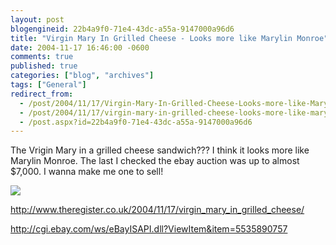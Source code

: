 ```yaml
---
layout: post
blogengineid: 22b4a9f0-71e4-43dc-a55a-9147000a96d6
title: "Virgin Mary In Grilled Cheese - Looks more like Marylin Monroe"
date: 2004-11-17 16:46:00 -0600
comments: true
published: true
categories: ["blog", "archives"]
tags: ["General"]
redirect_from: 
  - /post/2004/11/17/Virgin-Mary-In-Grilled-Cheese-Looks-more-like-Marylin-Monroe
  - /post/2004/11/17/virgin-mary-in-grilled-cheese-looks-more-like-marylin-monroe
  - /post.aspx?id=22b4a9f0-71e4-43dc-a55a-9147000a96d6
---
```

<!-- more -->
<P>The Vrigin Mary in a grilled cheese sandwich??? I think it looks more like Marylin Monroe. The last I checked the ebay auction was up to almost $7,000. I wanna make me one to sell!</P>
<P><IMG src="http://www.theregister.co.uk/2004/11/17/our_lady.JPG"></P>
<P><A href="http://www.theregister.co.uk/2004/11/17/virgin_mary_in_grilled_cheese/">http://www.theregister.co.uk/2004/11/17/virgin_mary_in_grilled_cheese/</A></P>
<P><A href="http://cgi.ebay.com/ws/eBayISAPI.dll?ViewItem&amp;item=5535890757">http://cgi.ebay.com/ws/eBayISAPI.dll?ViewItem&amp;item=5535890757</A></P>
